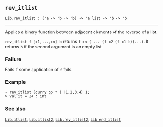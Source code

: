 ## `rev_itlist`

``` hol4
Lib.rev_itlist : ('a -> 'b -> 'b) -> 'a list -> 'b -> 'b
```

------------------------------------------------------------------------

Applies a binary function between adjacent elements of the reverse of a
list.

`rev_itlist f [x1,...,xn] b` returns `f xn ( ... (f x2 (f x1 b))...)`.
It returns `b` if the second argument is an empty list.

### Failure

Fails if some application of `f` fails.

### Example

``` hol4
- rev_itlist (curry op * ) [1,2,3,4] 1;
> val it = 24 : int
```

### See also

[`Lib.itlist`](#Lib.itlist), [`Lib.itlist2`](#Lib.itlist2),
[`Lib.rev_itlist2`](#Lib.rev_itlist2),
[`Lib.end_itlist`](#Lib.end_itlist)
